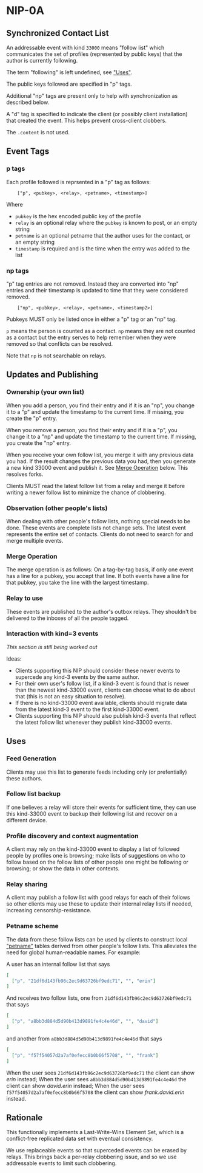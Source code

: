 NIP-0A
======

Synchronized Contact List
-------------------------

An addressable event with kind `33000` means "follow list" which communicates the set of profiles (represented by public keys) that the author is currently following.

The term "following" is left undefined, see ["Uses"](#uses).

The public keys followed are specified in "p" tags.

Additional "np" tags are present only to help with synchronization as described below.

A "d" tag is specified to indicate the client (or possibly client installation) that created the event. This helps prevent cross-client clobbers.

The `.content` is not used.

## Event Tags

### p tags

Each profile followed is reprsented in a "p" tag as follows:

```
    ["p", <pubkey>, <relay>, <petname>, <timestamp>]
```

Where

* `pubkey` is the hex encoded public key of the profile
* `relay` is an optional relay where the `pubkey` is known to post, or an empty string
* `petname` is an optional petname that the author uses for the contact, or an empty string
* `timestamp` is required and is the time when the entry was added to the list

### np tags

"p" tag entries are not removed. Instead they are converted into "np" entries and their timestamp is updated to time that they were considered removed.

```
    ["np", <pubkey>, <relay>, <petname>, <timestamp2>]
```

Pubkeys MUST only be listed once in either a "p" tag or an "np" tag.

`p` means the person is counted as a contact. `np` means they are not counted as a contact but the entry serves to help remember when they were removed so that conflicts can be resolved.

Note that `np` is not searchable on relays.

## Updates and Publishing

### Ownership (your own list)

When you add a person, you find their entry and if it is an "np", you change it to a "p" and update the timestamp to the current time. If missing, you create the "p" entry.

When you remove a person, you find their entry and if it is a "p", you change it to a "np" and update the timestamp to the current time. If missing, you create the "np" entry.

When you receive your own follow list, you merge it with any previous data you had.  If the result changes the previous data you had, then you generate a new kind 33000 event and publish it. See [Merge Operation](#merge-operation) below. This resolves forks.

Clients MUST read the latest follow list from a relay and merge it before writing a newer follow list to minimize the chance of clobbering.

### Observation (other people's lists)

When dealing with other people's follow lists, nothing special needs to be done. These events are complete lists not change sets. The latest event represents the entire set of contacts. Clients do not need to search for and merge multiple events.

### Merge Operation

The merge operation is as follows: On a tag-by-tag basis, if only one event has a line for a pubkey, you accept that line. If both events have a line for that pubkey, you take the line with the largest timestamp.

### Relay to use

These events are published to the author's outbox relays. They shouldn't be delivered to the inboxes of all the people tagged.

### Interaction with kind=3 events

*This section is still being worked out*

Ideas:

* Clients supporting this NIP should consider these newer events to supercede any kind-3 events by the same author.
* For their own user's follow list, if a kind-3 event is found that is newer than the newest kind-33000 event, clients can choose what to do about that (this is not an easy situation to resolve).
* If there is no kind-33000 event available, clients should migrate data from the latest kind-3 event to the first kind-33000 event.
* Clients supporting this NIP should also publish kind-3 events that reflect the latest follow list whenever they publish kind-33000 events.

## Uses

### Feed Generation

Clients may use this list to generate feeds including only (or prefentially) these authors.

### Follow list backup

If one believes a relay will store their events for sufficient time, they can use this kind-33000 event to backup their following list and recover on a different device.

### Profile discovery and context augmentation

A client may rely on the kind-33000 event to display a list of followed people by profiles one is browsing; make lists of suggestions on who to follow based on the follow lists of other people one might be following or browsing; or show the data in other contexts.

### Relay sharing

A client may publish a follow list with good relays for each of their follows so other clients may use these to update their internal relay lists if needed, increasing censorship-resistance.

### Petname scheme

The data from these follow lists can be used by clients to construct local ["petname"](http://www.skyhunter.com/marcs/petnames/IntroPetNames.html) tables derived from other people's follow lists. This alleviates the need for global human-readable names. For example:

A user has an internal follow list that says

```json
[
  ["p", "21df6d143fb96c2ec9d63726bf9edc71", "", "erin"]
]
```

And receives two follow lists, one from `21df6d143fb96c2ec9d63726bf9edc71` that says

```json
[
  ["p", "a8bb3d884d5d90b413d9891fe4c4e46d", "", "david"]
]
```

and another from `a8bb3d884d5d90b413d9891fe4c4e46d` that says

```json
[
  ["p", "f57f54057d2a7af0efecc8b0b66f5708", "", "frank"]
]
```

When the user sees `21df6d143fb96c2ec9d63726bf9edc71` the client can show _erin_ instead;
When the user sees `a8bb3d884d5d90b413d9891fe4c4e46d` the client can show _david.erin_ instead;
When the user sees `f57f54057d2a7af0efecc8b0b66f5708` the client can show _frank.david.erin_ instead.


## Rationale

This functionally implements a Last-Write-Wins Element Set, which is a conflict-free replicated data set with eventual consistency.

We use replaceable events so that superceded events can be erased by relays. This brings back a per-relay clobbering issue, and so we use addressable events to limit such clobbering.
